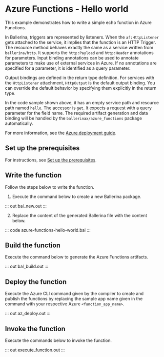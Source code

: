 # Azure Functions - Hello world

This example demonstrates how to write a simple echo function in Azure Functions.

In Ballerina, triggers are represented by listeners. When the `af:HttpListener` gets attached to the service, it implies that the function is an HTTP Trigger. The resource method behaves exactly the same as a service written from `ballerina/http`. It supports the `http:Payload` and `http:Header` annotations for parameters. Input binding annotations can be used to annotate parameters to make use of external services in Azure. If no annotations are specified for a parameter, it is identified as a query parameter.

Output bindings are defined in the return type definition. For services with the `HttpListener` attachment, `HttpOutput` is the default output binding. You can override the default behavior by specifying them explicitly in the return type. 

In the code sample shown above, it has an empty service path and resource path named `hello`. The accessor is `get`. It expects a request with a query parameter for the field name. The required artifact generation and data binding will be handled by the `ballerinax/azure_functions` package automatically.

For more information, see the [Azure deployment guide](https://ballerina.io/learn/run-in-the-cloud/function-as-a-service/azure-functions/).

## Set up the prerequisites

For instructions, see [Set up the prerequisites](https://ballerina.io/learn/run-in-the-cloud/function-as-a-service/azure-functions/#set-up-the-prerequisites).

## Write the function

Follow the steps below to write the function.

1. Execute the command below to create a new Ballerina package.

::: out bal_new.out :::

2. Replace the content of the generated Ballerina file with the content below.

::: code azure-functions-hello-world.bal :::

## Build the function

Execute the command below to generate the Azure Functions artifacts.

::: out bal_build.out :::

## Deploy the function

Execute the Azure CLI command given by the compiler to create and publish the functions by replacing the sample app name given in the command with your respective Azure `<function_app_name>`.

::: out az_deploy.out :::

## Invoke the function

Execute the commands below to invoke the function.

::: out execute_function.out :::

